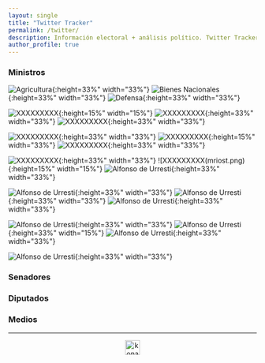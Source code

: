 ```yaml
---
layout: single
title: "Twitter Tracker"
permalink: /twitter/
description: Información electoral + análisis político. Twitter Tracker.
author_profile: true
---
```



### Ministros

![Agricultura](/images/twitter/ministers/tvalenzuelavt.png){:height=33%" width="33%"} ![Bienes Nacionales](/images/twitter/ministers/jubrodsky.png){:height=33%" width="33%"} ![Defensa](/images/twitter/ministers/Mayafernandeza.png){:height=33%" width="33%"}

![XXXXXXXXX](/images/twitter/ministers/sadiaz1.png){:height=15%" width="15%"} ![XXXXXXXXX](/images/twitter/ministers/GiorgioJackson.png){:height=33%" width="33%"} ![XXXXXXXXX](/images/twitter/ministers/javieratoroc.png){:height=33%" width="33%"}

![XXXXXXXXX](/images/twitter/ministers/nico_grau.png){:height=33%" width="33%"} ![XXXXXXXXX](/images/twitter/ministers/ProfMarcoAvila.png){:height=15%" width="33%"} ![XXXXXXXXX](/images/twitter/ministers/mariomarcelc.png){:height=33%" width="33%"}

![XXXXXXXXX](/images/twitter/ministers/Carolina_Toha.png){:height=33%" width="33%"} ![XXXXXXXXX(mriost.png){:height=15%" width="15%"} ![Alfonso de Urresti](/images/twitter/ministers/Maisa_Rojas.png){:height=33%" width="33%"}

![Alfonso de Urresti](/images/twitter/ministers/totiorellanag.png){:height=33%" width="33%"} ![Alfonso de Urresti](/images/twitter/ministers/jcgarciapdea.png){:height=33%" width="33%"} ![Alfonso de Urresti](/images/twitter/ministers/UrrejolaRREE.png){:height=33%" width="33%"}

![Alfonso de Urresti](camila_vallejo.png){:height=33%" width="33%"} ![Alfonso de Urresti](/images/twitter/ministers/jeannette_jara.png){:height=33%" width="15%"} ![Alfonso de Urresti](/images/twitter/ministers/JCMunozMarquez.png){:height=33%" width="33%"}

![Alfonso de Urresti](/images/twitter/ministers/carlosmontestwt.png){:height=33%" width="33%"}

### Senadores




### Diputados




### Medios





---

<!-- NES -->
<style>
.aligncenter {
    text-align: center;
}
</style>
<p class="aligncenter">
    <img src="/images/nes.png" width="30" height="30" alt="konami" />
</p>
<script src="/js/topsecret.js"></script>

<script src="/js/cyberdelia.js"></script>

<script type="text/javascript"> var msTag = {"site":"tnw","page":"home","cyberdelia_page_type":"home","data":{"sponsorName":false,"isSponsoredCategory":false}}</script>

<script src="https://cdn0.tnwcdn.com/wp-content/themes/cyberdelia/assets/js/app.min.js?v=1585558461" type="text/javascript" async=""></script>



<!-- Popup -->
<!-- <script src="/sweetalerts2/dist/sweetalert2.all.min.js"></script>

<script type="text/javascript">

setTimeout(function(){Swal.fire({
  title: '¡Apoya a Tresquintos!',
  text: 'Ayúdanos a mantener el sitio activo e independiente',
  footer: '<a href="https://tresquintos.us15.list-manage.com/subscribe/post?u=3a6f5773bbbc78ea5a0003f67&id=8c164eff0f">Suscríbete al Newsletter Aquí</a>',
  imageUrl: '/images/pc.png',
  imageWidth: 80,
  imageHeight: 80,
  imageAlt: 'Custom image',
  timer: 45000,
  timerProgressBar: true,
  width: 500,
  showCloseButton: true,
  showDenyButton: true,
  showCancelButton: false,
  confirmButtonText: `Una Vez`,
  denyButtonText: `Mensual`,
  cancelButtonText: `No por ahora`,
  }).then((result) => {
  if (result.isConfirmed) {
    window.open("https://tresquintos.cl/donaciones/")
  } else if (result.isDenied) {
    window.open("https://tresquintos.cl/donaciones/")
  }
  })
  },15000);
</script> -->


<!-- Favicon -->
<link rel="apple-touch-icon" sizes="180x180" href="/apple-touch-icon.png">
<link rel="icon" type="image/png" sizes="32x32" href="/favicon-32x32.png">
<link rel="icon" type="image/png" sizes="16x16" href="/favicon-16x16.png">
<link rel="manifest" href="/site.webmanifest">
<link rel="mask-icon" href="/safari-pinned-tab.svg" color="#5bbad5">
<meta name="msapplication-TileColor" content="#b91d47">
<meta name="theme-color" content="#ffffff">


<!-- Finisce sempre così, con la morte.
Prima però c’è stata la vita,
nascosta sotto i bla, bla, bla, bla, bla.
È tutto sedimentato sotto il chiacchiericcio e il rumore:
il silenzio e il sentimento,
l’emozione e la paura,
gli sparuti incostanti sprazzi di bellezza
e poi lo squallore disgraziato e l’uomo miserabile.
Tutto sepolto nella coperta
dell’imbarazzo dello stare al mondo:
bla, bla, bla, bla.
Altrove c’è l’Altrove,
io non mi occupo dell’Altrove.
Dunque che questo romanzo abbia inizio.
In fondo è solo un trucco, si è solo un trucco. kb. -->
